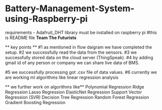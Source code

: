 # Battery-Management-System-using-Raspberry-pi
requirements - Adafruit_DHT library must be installed on raspberry pi
#this is README file 
**Team The Futurists**


** key points **
#1 as mentioned in flow daigram we have completed the setup.
#2 we successfully read the data from the sensors.
#3 we successfully stored data on the cloud server (ThingSpeak).
#4 by adding gmail id of any person or company we can share live data of BMS.

#5 we successfully processing got .csv file of data values.
#6 currently we are working ml algorithms like linear regression analysis

** we further work on algorithms like**
      Polynomial Regression
      Ridge Regression
      Lasso Regression
      ElasticNet Regression
      Support Vector Regression (SVR)
      Decision Tree Regression
      Random Forest Regression
      Gradient Boosting Regression



